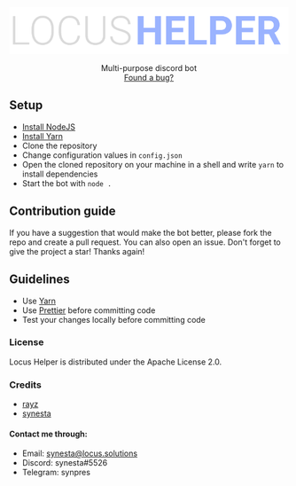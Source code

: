 <div align="center">
  <a href="https://github.com/synesta/maven">
    <img src="logo.png" alt="Logo">
  </a>

  <p align="center">
    Multi-purpose discord bot
    <br />
    <a href="https://github.com/synesta/locus-helper/issues">Found a bug?</a>
  </p>
</div>

## Setup

-   <a href="https://nodejs.org/dist/v16.14.0/node-v16.14.0-x64.msi">Install NodeJS</a>
-   <a href="https://yarnpkg.com/getting-started/install">Install Yarn</a>
-   Clone the repository
-   Change configuration values in `config.json`
-   Open the cloned repository on your machine in a shell and write `yarn` to install dependencies
-   Start the bot with `node .`

## Contribution guide

If you have a suggestion that would make the bot better, please fork the repo and create a pull request. You can also open an issue.
Don't forget to give the project a star! Thanks again!

## Guidelines

-   Use [Yarn](https://yarnpkg.com/)
-   Use [Prettier](https://marketplace.visualstudio.com/items?itemName=esbenp.prettier-vscode) before committing code
-   Test your changes locally before committing code

### License

Locus Helper is distributed under the Apache License 2.0.

### Credits

-   <a href="github.com/rayzdev">rayz</a>
-   <a href="github.com/synesta">synesta</a>

#### Contact me through:

-   Email: synesta@locus.solutions
-   Discord: synesta#5526
-   Telegram: synpres
